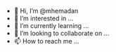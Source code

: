 - 👋 Hi, I’m @mhemadan
- 👀 I’m interested in ...
- 🌱 I’m currently learning ...
- 💞️ I’m looking to collaborate on ...
- 📫 How to reach me ...

<!---
mhemadan/mhemadan is a ✨ special ✨ repository because its `README.md` (this file) appears on your GitHub profile.
You can click the Preview link to take a look at your changes.
--->
